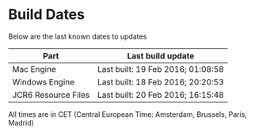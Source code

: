 # Build Dates

Below are the last known dates to updates

Part | Last build update
-----|-----
Mac Engine | Last built: 19 Feb 2016; 01:08:58
Windows Engine | Last built: 18 Feb 2016; 20:20:53
JCR6 Resource Files | Last built: 20 Feb 2016; 16:15:48
All times are in CET (Central European Time: Amsterdam, Brussels, Paris, Madrid)



